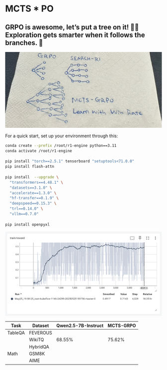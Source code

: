 # MCTS * PO

## GRPO is awesome, let’s put a tree on it! 🌲🌟 Exploration gets smarter when it follows the branches. 🌱


![Architecture](trainer/IMG_64541.JPEG)


For a quick start, set up your environment through this:
```sh
conda create --prefix /root/r1-engine python==3.11
conda activate /root/r1-engine

pip install "torch==2.5.1" tensorboard "setuptools<71.0.0"
pip install flash-attn

pip install  --upgrade \
  "transformers==4.48.1" \
  "datasets==3.1.0" \
  "accelerate==1.3.0" \
  "hf-transfer==0.1.9" \
  "deepspeed==0.15.3" \
  "trl==0.14.0" \
  "vllm==0.7.0"

pip install openpyxl
```


![Qwen2.5-7B, Trained on WikiTQ](trainer/screenshots.png)


| Task         | Dataset       | Qwen2.5-7B-Instruct | MCTS-GRPO  |
|--------------|---------------|---------------------|------------|
| TableQA      | FEVEROUS      |                     |            |
|              | WikiTQ        | 68.55%              | 75.62%     |
|              | HybridQA      |                     |            |
| Math         | GSM8K         |                     |            |
|              | AIME          |                     |            |


